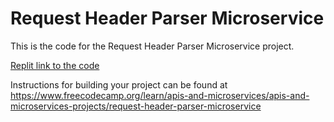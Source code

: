 # Request Header Parser Microservice

This is the code for the Request Header Parser Microservice project.

[Replit link to the code](https://replit.com/@its-haanna/project-headerparser?v=1)




Instructions for building your project can be found at https://www.freecodecamp.org/learn/apis-and-microservices/apis-and-microservices-projects/request-header-parser-microservice
